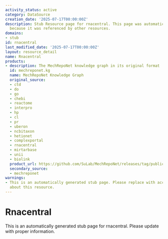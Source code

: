 ```yaml
---
activity_status: active
category: DataSource
creation_date: '2025-07-17T00:00:00Z'
description: Stub Resource page for rnacentral. This page was automatically generated
  because it was referenced by other resources.
domains:
- stub
id: rnacentral
last_modified_date: '2025-07-17T00:00:00Z'
layout: resource_detail
name: Rnacentral
products:
- description: The MechRepoNet knowledge graph in its original format
  id: mechreponet.kg
  name: MechRepoNet Knowledge Graph
  original_source:
  - ctd
  - do
  - go
  - chebi
  - reactome
  - interpro
  - hp
  - cl
  - pr
  - uberon
  - ncbitaxon
  - hetionet
  - complexportal
  - rnacentral
  - mirtarbase
  - unii
  - biolink
  product_url: https://github.com/SuLab/MechRepoNet/releases/tag/publication
  secondary_source:
  - mechreponet
warnings:
- This is an automatically generated stub page. Please replace with accurate information
  about this resource.
---
```

# Rnacentral

This is an automatically generated stub page for rnacentral. Please update with proper information.